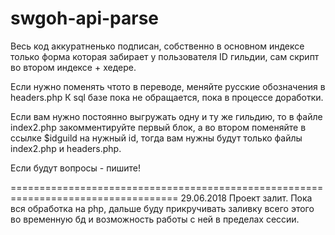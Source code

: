 # swgoh-api-parse

Весь код аккуратненько подписан, собственно в основном индексе только форма которая забирает у пользователя ID гильдии, сам скрипт во втором индексе + хедере.

Если нужно поменять чтото в переводе, меняйте русские обозначения в headers.php
К sql базе пока не обращается, пока в процессе доработки.

Если вам нужно постоянно выгружать одну и ту же гильдию, то в файле index2.php закомментируйте первый блок, а во втором поменяйте в ссылке $idguild на нужный id, тогда вам нужны будут только файлы index2.php и  headers.php.

Если будут вопросы - пишите!




===================================================================================
29.06.2018
Проект залит.
Пока вся обработка на php, дальше буду прикручивать заливку всего этого во временную бд и возможность работы с ней в пределах сессии.
